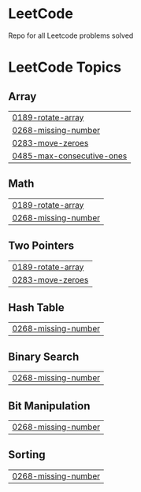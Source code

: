 # LeetCode
Repo for all Leetcode problems solved 

<!---LeetCode Topics Start-->
# LeetCode Topics
## Array
|  |
| ------- |
| [0189-rotate-array](https://github.com/AyushSNair/LeetCode/tree/master/0189-rotate-array) |
| [0268-missing-number](https://github.com/AyushSNair/LeetCode/tree/master/0268-missing-number) |
| [0283-move-zeroes](https://github.com/AyushSNair/LeetCode/tree/master/0283-move-zeroes) |
| [0485-max-consecutive-ones](https://github.com/AyushSNair/LeetCode/tree/master/0485-max-consecutive-ones) |
## Math
|  |
| ------- |
| [0189-rotate-array](https://github.com/AyushSNair/LeetCode/tree/master/0189-rotate-array) |
| [0268-missing-number](https://github.com/AyushSNair/LeetCode/tree/master/0268-missing-number) |
## Two Pointers
|  |
| ------- |
| [0189-rotate-array](https://github.com/AyushSNair/LeetCode/tree/master/0189-rotate-array) |
| [0283-move-zeroes](https://github.com/AyushSNair/LeetCode/tree/master/0283-move-zeroes) |
## Hash Table
|  |
| ------- |
| [0268-missing-number](https://github.com/AyushSNair/LeetCode/tree/master/0268-missing-number) |
## Binary Search
|  |
| ------- |
| [0268-missing-number](https://github.com/AyushSNair/LeetCode/tree/master/0268-missing-number) |
## Bit Manipulation
|  |
| ------- |
| [0268-missing-number](https://github.com/AyushSNair/LeetCode/tree/master/0268-missing-number) |
## Sorting
|  |
| ------- |
| [0268-missing-number](https://github.com/AyushSNair/LeetCode/tree/master/0268-missing-number) |
<!---LeetCode Topics End-->